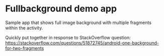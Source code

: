 # Fullbackground demo app

Sample app that shows full image background with multiple fragments within the activity.

Quickly put together in response to StackOverflow question: https://stackoverflow.com/questions/51872745/android-one-background-for-two-fragments

